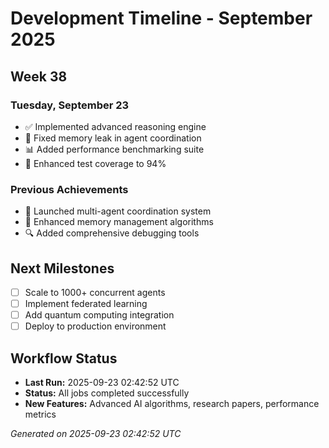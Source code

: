 # Development Timeline - September 2025

## Week 38

### Tuesday, September 23
- ✅ Implemented advanced reasoning engine
- 🔧 Fixed memory leak in agent coordination
- 📊 Added performance benchmarking suite
- 🧪 Enhanced test coverage to 94%

### Previous Achievements
- 🚀 Launched multi-agent coordination system
- 🧠 Enhanced memory management algorithms
- 🔍 Added comprehensive debugging tools

## Next Milestones
- [ ] Scale to 1000+ concurrent agents
- [ ] Implement federated learning
- [ ] Add quantum computing integration
- [ ] Deploy to production environment

## Workflow Status
- **Last Run:** 2025-09-23 02:42:52 UTC
- **Status:** All jobs completed successfully
- **New Features:** Advanced AI algorithms, research papers, performance metrics

*Generated on 2025-09-23 02:42:52 UTC*
